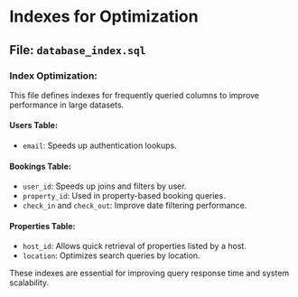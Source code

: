 # Indexes for Optimization

##  File: `database_index.sql`

### Index Optimization:
This file defines indexes for frequently queried columns to improve performance in large datasets.

#### Users Table:
- `email`: Speeds up authentication lookups.

#### Bookings Table:
- `user_id`: Speeds up joins and filters by user.
- `property_id`: Used in property-based booking queries.
- `check_in` and `check_out`: Improve date filtering performance.

#### Properties Table:
- `host_id`: Allows quick retrieval of properties listed by a host.
- `location`: Optimizes search queries by location.

These indexes are essential for improving query response time and system scalability.
